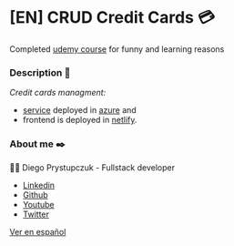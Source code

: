 # [EN] CRUD Credit Cards :credit_card:
Completed [udemy course](https://www.udemy.com/course/crud-angular-9-net-core-entity-framework-coresqlserver/) for funny and learning reasons

### Description :rocket:
_Credit cards managment:_ 
- [service](https://github.com/drprystupczuk/back-credit-cards) deployed in [azure](https://tarjetasbackendservice.azurewebsites.net/) and 
- frontend is deployed in [netlify](https://tarjetas-drprystupczuk.netlify.app/).


### About me ✒️
:man_technologist: Diego Prystupczuk - Fullstack developer
- [Linkedin](https://www.linkedin.com/in/diegoprystupczuk/)
- [Github](https://github.com/drprystupczuk)
- [Youtube](https://www.youtube.com/channel/UCSeVAET6K1b8HLVULdzluXg)
- [Twitter](https://twitter.com/DPrystupczuk)

[Ver en español](README-español.md)
